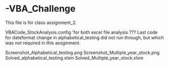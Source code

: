# -VBA_Challenge
This file is for class assignment_2.

VBACode_StockAnalysis.config 
  'for both excel file analysis ??? Last code for dateformat change in alphabetical_testing did not run     through, but which was not required in this assginment. 

Screenshot_Alphabetical_testing.png
Screenshot_Multiple_year_stock.png
Solved_alphabetical_testing.xlsm
Solved_Multiple_year_stock.xlsm



